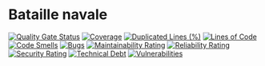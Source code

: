 # Bataille navale

[![Quality Gate Status](https://sonarcloud.io/api/project_badges/measure?project=dylanchesnouard_warship&metric=alert_status)](https://sonarcloud.io/dashboard?id=dylanchesnouard_warship)
[![Coverage](https://sonarcloud.io/api/project_badges/measure?project=dylanchesnouard_warship&metric=coverage)](https://sonarcloud.io/dashboard?id=dylanchesnouard_warship)
[![Duplicated Lines (%)](https://sonarcloud.io/api/project_badges/measure?project=dylanchesnouard_warship&metric=duplicated_lines_density)](https://sonarcloud.io/dashboard?id=dylanchesnouard_warship)
[![Lines of Code](https://sonarcloud.io/api/project_badges/measure?project=dylanchesnouard_warship&metric=ncloc)](https://sonarcloud.io/dashboard?id=dylanchesnouard_warship)
[![Code Smells](https://sonarcloud.io/api/project_badges/measure?project=dylanchesnouard_warship&metric=code_smells)](https://sonarcloud.io/dashboard?id=dylanchesnouard_warship)
[![Bugs](https://sonarcloud.io/api/project_badges/measure?project=dylanchesnouard_warship&metric=bugs)](https://sonarcloud.io/dashboard?id=dylanchesnouard_warship)
[![Maintainability Rating](https://sonarcloud.io/api/project_badges/measure?project=dylanchesnouard_warship&metric=sqale_rating)](https://sonarcloud.io/dashboard?id=dylanchesnouard_warship)
[![Reliability Rating](https://sonarcloud.io/api/project_badges/measure?project=dylanchesnouard_warship&metric=reliability_rating)](https://sonarcloud.io/dashboard?id=dylanchesnouard_warship)
[![Security Rating](https://sonarcloud.io/api/project_badges/measure?project=dylanchesnouard_warship&metric=security_rating)](https://sonarcloud.io/dashboard?id=dylanchesnouard_warship)
[![Technical Debt](https://sonarcloud.io/api/project_badges/measure?project=dylanchesnouard_warship&metric=sqale_index)](https://sonarcloud.io/dashboard?id=dylanchesnouard_warship)
[![Vulnerabilities](https://sonarcloud.io/api/project_badges/measure?project=dylanchesnouard_warship&metric=vulnerabilities)](https://sonarcloud.io/dashboard?id=dylanchesnouard_warship)


